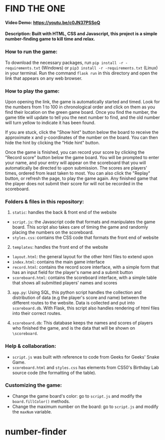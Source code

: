 # FIND THE ONE
#### Video Demo:  https://youtu.be/c0JN37PSSoQ
#### Description: Built with HTML, CSS and Javascript, this project is a simple number-finding game to kill time and relax.

### How to run the game:
To download the necessary packages, run `pip install -r -requirements.txt` (Windows) or `pip3 install -r -requirements.txt` (Linux) in your terminal.
Run the command `flask run` in this directory and open the link that appears on any web browser.

### How to play the game:

Upon opening the link, the game is automatically started and timed. Look for the numbers from 1 to 100 in chronological order and click on them as you find their location on the green game board. Once you find the number, the game title will update to tell you the next number to find, and the old number will turn yellow to indicate it has been found.

If you are stuck, click the "Show hint" button below the board to receive the approximate x and y-coordinates of the number on the board. You can then hide the hint by clicking the "Hide hint" button.

Once the game is finished, you can record your score by clicking the "Record score" button below the game board. You will be prompted to enter your name, and your entry will appear on the scoreboard that you will automatically be directed to upon submission. The scores are players' times, ordered from least taken to most. You can also click the "Replay" button, or refresh the page, to play the game again. Any finished game that the player does not submit their score for will not be recorded in the scoreboard.

### Folders & files in this repository:

1. `static`: handles the back & front end of the website
- `script.js`: the Javascript code that formats and manipulates the game board. This script also takes care of timing the game and randomly placing the numbers on the scoreboard.
- `styles.css`: contains the CSS code that formats the front end of website

2. `templates`: handles the front end of the website
- `layout.html`: the general layout for the other html files to extend upon
- `index.html`: contains the main game interface
- `record.html`: contains the record score interface, with a simple form that has an input field for the player's name and a submit button
- `scoreboard.html`: contains the scoreboard interface, with a simple table that shows all submitted players' names and scores

3. `app.py`: Using SQL, this python script handles the collection and distribution of data (e.g the player's score and name) between the different routes to the website. Data is collected and put into `scoreboard.db`. With Flask, this script also handles rendering of html files into their correct routes.

4. `scoreboard.db`: This database keeps the names and scores of players who finished the game, and is the data that will be shown on `\scoreboard`.

### Help & collaboration:

- `script.js` was built with reference to code from Geeks for Geeks' Snake Game.
- `scoreboard.html` and `styles.css` has elements from CS50's Birthday Lab source code (the formatting of the table).

### Customizing the game:

- Change the game board's color: go to `script.js` and modify the `board.fillColor()` methods.
- Change the maximum number on the board: go to `script.js` and modify the `maxNum` variable.





# number-finder
